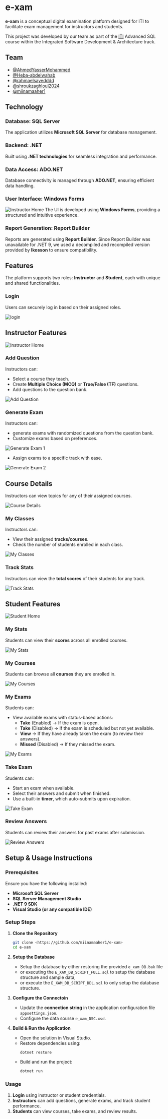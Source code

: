 # e-xam

**e-xam** is a conceptual digital examination platform designed for ITI to facilitate exam management for instructors and students.

This project was developed by our team as part of the [ITI](https://iti.gov.eg/home) Advanced SQL course within the Integrated Software Development & Architecture track.

## Team
- [@AhmedYasserMohammed](https://github.com/AhmedYasserMohammed)
- [@Heba-abdelwahab](https://github.com/Heba-abdelwahab)
- [@rahmaelsayedddd](https://github.com/rahmaelsayedddd)
- [@shroukzaghloul2024](https://github.com/shroukzaghloul2024)
- [@miinamaaher1](https://github.com/miinamaaher1)

## Technology

### Database: SQL Server
The application utilizes **Microsoft SQL Server** for database management.

### Backend: .NET
Built using **.NET technologies** for seamless integration and performance.

### Data Access: ADO.NET
Database connectivity is managed through **ADO.NET**, ensuring efficient data handling.

### User Interface: Windows Forms
![Instructor Home](screenshots/02%20features%20menus.png)
The UI is developed using **Windows Forms**, providing a structured and intuitive experience.


### Report Generation: Report Builder
Reports are generated using **Report Builder**. Since Report Builder was unavailable for .NET 9, we used a decompiled and recompiled version provided by **Ikosson** to ensure compatibility.

## Features
The platform supports two roles: **Instructor** and **Student**, each with unique and shared functionalities.

### Login
Users can securely log in based on their assigned roles.

![login](screenshots/00%20login.png)

## Instructor Features
![Instructor Home](screenshots/01%20instructor%20homepage.png)

### Add Question
Instructors can:

- Select a course they teach.
- Create **Multiple Choice (MCQ)** or **True/False (TF)** questions.
- Add questions to the question bank.

![Add Question](screenshots/04%20add%20question.png)

### Generate Exam
Instructors can:

- generate exams with randomized questions from the question bank.
- Customize exams based on preferences.

![Generate Exam 1](screenshots/19%20generate%20exam%20customize.png)

- Assign exams to a specific track with ease.

![Generate Exam 2](screenshots/20%20generate%20exam%20view.png)

## Course Details
Instructors can view topics for any of their assigned courses.

![Course Details](screenshots/08%20view%20topics.png)

### My Classes
Instructors can:

- View their assigned **tracks/courses**.
- Check the number of students enrolled in each class.

![My Classes](screenshots/09%20view%20classes.png)

### Track Stats
Instructors can view the **total scores** of their students for any track.

![Track Stats](screenshots/15%20track%20stats.png)

## Student Features
![Student Home](screenshots/21%20student%20homepage.png)

### My Stats
Students can view their **scores** across all enrolled courses.

![My Stats](screenshots/13%20student%20stats.png)

### My Courses
Students can browse all **courses** they are enrolled in.

![My Courses](screenshots/22%20student%20courses.png)

### My Exams
Students can:

- View available exams with status-based actions:
  - **Take** (Enabled) → If the exam is open.
  - **Take** (Disabled) → If the exam is scheduled but not yet available.
  - **View** → If they have already taken the exam (to review their answers).
  - **Missed** (Disabled) → If they missed the exam.

![My Exams](screenshots/23%20student%20exams.png)

### Take Exam
Students can:

- Start an exam when available.
- Select their answers and submit when finished.
- Use a built-in **timer**, which auto-submits upon expiration.

![Take Exam](screenshots/24%20take%20exam.png)

### Review Answers
Students can review their answers for past exams after submission.

![Review Answers](screenshots/11%20review%20answers.png)


## Setup & Usage Instructions

### Prerequisites

Ensure you have the following installed:
- **Microsoft SQL Server**
- **SQL Server Management Studio**
- **.NET 9 SDK**
- **Visual Studio (or any compatible IDE)**

### Setup Steps

1. **Clone the Repository**
   ```sh
   git clone <https://github.com/miinamaaher1/e-xam>
   cd e-xam
   ```
2. **Setup the Database**
   - Setup the database by either restoring the provided `e_xam_DB.bak` file 
   - or executing the `E_XAM_DB_SCRIPT_FULL.sql` to setup the database structure and sample data,
   - or execute the `E_XAM_DB_SCRIPT_DDL.sql` to only setup the database structure.

3. **Configure the Connectoin**
   - Update the **connection string** in the application configuration file `appsettings.json`.
   - Configure the data sourse `e_xam_DSC.xsd`.

4. **Build & Run the Application**
   - Open the solution in Visual Studio.
   - Restore dependencies using:
     ```sh
     dotnet restore
     ```
   - Build and run the project:
     ```sh
     dotnet run
     ```

### Usage

1. **Login** using instructor or student credentials.
2. **Instructors** can add questions, generate exams, and track student performance.
3. **Students** can view courses, take exams, and review results.